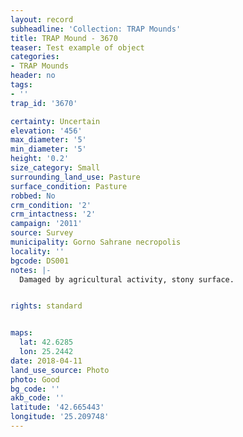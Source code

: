 ```yaml
---
layout: record
subheadline: 'Collection: TRAP Mounds'
title: TRAP Mound - 3670
teaser: Test example of object
categories:
- TRAP Mounds
header: no
tags:
- ''
trap_id: '3670'

certainty: Uncertain
elevation: '456'
max_diameter: '5'
min_diameter: '5'
height: '0.2'
size_category: Small
surrounding_land_use: Pasture
surface_condition: Pasture
robbed: No
crm_condition: '2'
crm_intactness: '2'
campaign: '2011'
source: Survey
municipality: Gorno Sahrane necropolis
locality: ''
bgcode: DS001
notes: |-
  Damaged by agricultural activity, stony surface.


rights: standard


maps:
  lat: 42.6285
  lon: 25.2442
date: 2018-04-11
land_use_source: Photo
photo: Good
bg_code: ''
akb_code: ''
latitude: '42.665443'
longitude: '25.209748'
---
```

